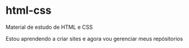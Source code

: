 # html-css
 Material de estudo de HTML e CSS

 Estou aprendendo a criar sites e agora vou gerenciar meus repósitorios
